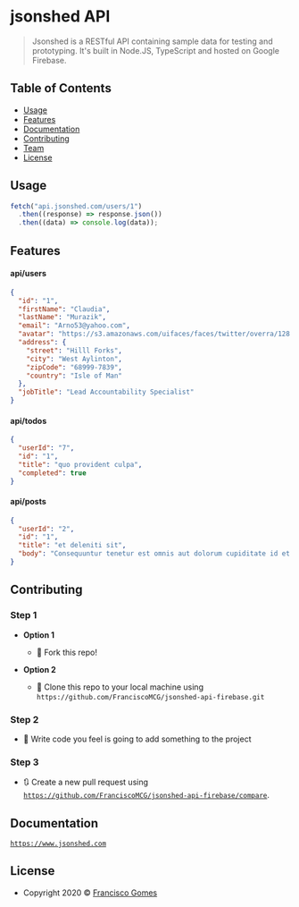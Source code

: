 # jsonshed API

> Jsonshed is a RESTful API containing sample data for testing and prototyping. It&#39;s built in Node.JS, TypeScript and hosted on Google Firebase.

## Table of Contents

- [Usage](#Usage)
- [Features](#features)
- [Documentation](#documentation)
- [Contributing](#contributing)
- [Team](#team)
- [License](#license)

## Usage

```javascript
fetch("api.jsonshed.com/users/1")
  .then((response) => response.json())
  .then((data) => console.log(data));
```

## Features

#### api/users

```json
{
  "id": "1",
  "firstName": "Claudia",
  "lastName": "Murazik",
  "email": "Arno53@yahoo.com",
  "avatar": "https://s3.amazonaws.com/uifaces/faces/twitter/overra/128.jpg",
  "address": {
    "street": "Hilll Forks",
    "city": "West Aylinton",
    "zipCode": "68999-7839",
    "country": "Isle of Man"
  },
  "jobTitle": "Lead Accountability Specialist"
}
```

#### api/todos

```json
{
  "userId": "7",
  "id": "1",
  "title": "quo provident culpa",
  "completed": true
}
```

#### api/posts

```json
{
  "userId": "2",
  "id": "1",
  "title": "et deleniti sit",
  "body": "Consequuntur tenetur est omnis aut dolorum cupiditate id et. Et dolores eveniet ratione commodi blanditiis ut qui. Sunt dolores qui rerum sit."
}
```

## Contributing

### Step 1

- **Option 1**

  - 🍴 Fork this repo!

- **Option 2**
  - 👊 Clone this repo to your local machine using `https://github.com/FranciscoMCG/jsonshed-api-firebase.git`

### Step 2

- 🔨 Write code you feel is going to add something to the project

### Step 3

- 🔃 Create a new pull request using <a href="https://github.com/FranciscoMCG/jsonshed-api-firebase/compare" target="_blank">`https://github.com/FranciscoMCG/jsonshed-api-firebase/compare`</a>.

## Documentation

<a href="https://www.jsonshed.com" target="_blank">`https://www.jsonshed.com`</a>

## License

- Copyright 2020 © <a href="https://github.com/FranciscoMCG" target="_blank">Francisco Gomes</a>
